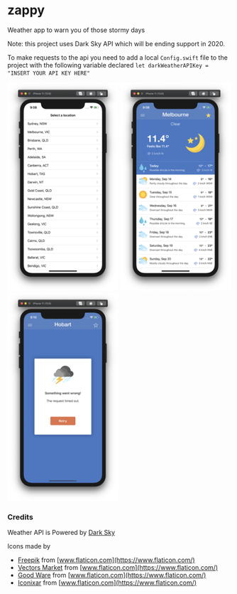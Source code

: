 # zappy
Weather app to warn you of those stormy days

Note: this project uses Dark Sky API which will be ending support in 2020. 

To make requests to the api you need to add a local `Config.swift` file to the project with the following variable declared
`let darkWeatherAPIKey = "INSERT YOUR API KEY HERE"`

<img src="https://github.com/johrobbins/zappy/blob/master/Resources/LocationScreen.png" width="250px" /> 
<img src="https://github.com/johrobbins/zappy/blob/master/Resources/WeatherScreen.png" width="250px" /> 
<img src="https://github.com/johrobbins/zappy/blob/master/Resources/ErrorHandlingScreen.png" width="250px" />

### Credits
Weather API is Powered by [Dark Sky](https://darksky.net/poweredby/)

Icons made by
- [Freepik](https://www.flaticon.com/authors/freepik) from [www.flaticon.com](https://www.flaticon.com/)
- [Vectors Market](https://www.flaticon.com/authors/vectors-market) from [www.flaticon.com](https://www.flaticon.com/)
- [Good Ware](https://www.flaticon.com/authors/good-ware) from [www.flaticon.com](https://www.flaticon.com/)
- [Iconixar](https://www.flaticon.com/authors/iconixar) from [www.flaticon.com](https://www.flaticon.com/)
